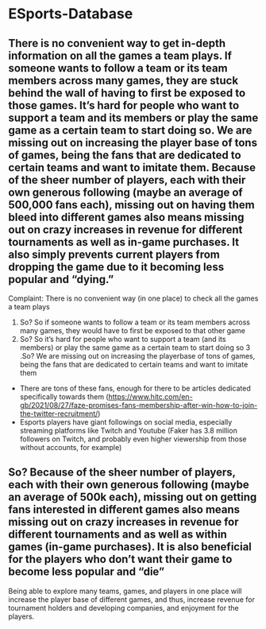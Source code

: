 # ESports-Database  
There is no convenient way to get in-depth information on all the games a team plays. If someone wants to follow a team or its team members across many games, they are stuck behind the wall of having to first be exposed to those games. It’s hard for people who want to support a team and its members or play the same game as a certain team to start doing so. We are missing out on increasing the player base of tons of games, being the fans that are dedicated to certain teams and want to imitate them. Because of the sheer number of players, each with their own generous following (maybe an average of 500,000 fans each), missing out on having them bleed into different games also means missing out on crazy increases in revenue for different tournaments as well as in-game purchases. It also simply prevents current players from dropping the game due to it becoming less popular and “dying.” 
-------------------------------------------------------------------------------------------------------------------------------
Complaint: There is no convenient way (in one place) to check all the games a team plays 
1. So? So if someone wants to follow a team or its team members across many games, they would have to first be exposed to that other game
2. So? So it’s hard for people who want to support a team (and its members) or play the same game as a certain team to start doing so
3 .So? We are missing out on increasing the playerbase of tons of games, being the fans that are dedicated to certain teams and want to imitate them
- There are tons of these fans, enough for there to be articles dedicated specifically towards them (https://www.hitc.com/en-gb/2021/08/27/faze-promises-fans-membership-after-win-how-to-join-the-twitter-recruitment/)
- Esports players have giant followings on social media, especially streaming platforms like Twitch and Youtube (Faker has 3.8 million followers on Twitch, and probably even higher viewership from those without accounts, for example)

So? Because of the sheer number of players, each with their own generous following (maybe an average of 500k each), missing out on getting fans interested in different games also means missing out on crazy increases in revenue for different tournaments and as well as within games (in-game purchases). It is also beneficial for the players who don’t want their game to become less popular and “die”
-------------------------------------------------------------------------------------------------------------------------------
Being able to explore many teams, games, and players in one place will increase the player base of different games, and thus, increase revenue for tournament holders and developing companies, and enjoyment for the players.
